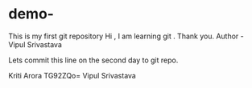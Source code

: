 # demo-
This is my first git repository
Hi , I am learning git . Thank you. 
Author - Vipul Srivastava

Lets commit this line on the second day to git repo. 

Kriti Arora TG92ZQo= Vipul Srivastava